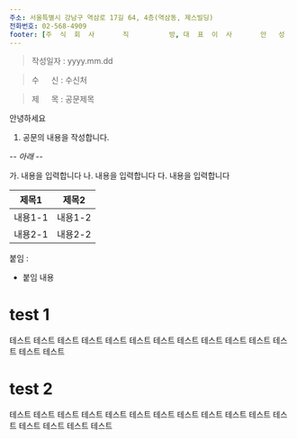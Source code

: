 ```yaml
---
주소: 서울특별시 강남구 역삼로 17길 64, 4층(역삼동, 제스빌딩)
전화번호: 02-568-4909
footer: [주  식  회  사       직          방, 대  표  이  사       안   성   우]
---
```


> 작성일자 : yyyy.mm.dd

> 수 　 신 : 수신처

> 제 　 목 : 공문제목

안녕하세요

1.	공문의 내용을 작성합니다.

_-- 아래 --_

가.	내용을 입력합니다 
나.	내용을 입력합니다 
다.	내용을 입력합니다 


|제목1|제목2|
|---|---|
|내용1-1| 내용1-2|	
|내용2-1| 내용2-2|


붙임 : 
-  붙임 내용

<!-- page-break -->

# test 1

테스트 테스트 테스트 테스트 테스트 테스트 테스트 테스트 테스트 테스트 테스트 테스트 테스트 테스트 

<!-- page-break -->

# test 2

테스트 테스트 
테스트 테스트 테스트 테스트 테스트 테스트 테스트 테스트 테스트 테스트 테스트 테스트 테스트 테스트 
